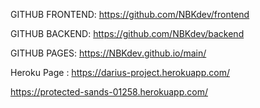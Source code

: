 GITHUB FRONTEND: https://github.com/NBKdev/frontend

GITHUB BACKEND: https://github.com/NBKdev/backend

GITHUB PAGES: https://NBKdev.github.io/main/

Heroku Page : https://darius-project.herokuapp.com/




https://protected-sands-01258.herokuapp.com/
